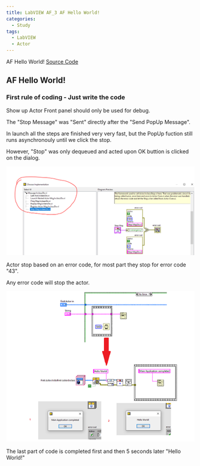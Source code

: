 ```yaml
---
title: LabVIEW AF_3 AF Hello World!
categories:
  - Study
tags:
  - LabVIEW
  - Actor
---
```

AF Hello World!
[Source Code](https://www.youtube.com/watch?v=2k3ZDwJolbA&list=PLmF-6jvwRvVNFzBjzh4bQDjFbv6lShcth)

## AF Hello World!

### First rule of coding - Just write the code

Show up Actor Front panel should only be used for debug.

The "Stop Message" was "Sent" directly after the "Send PopUp Message".

In launch all the steps are finished very very fast, but the PopUp fuction still runs asynchronouly until we click the stop.

However, "Stop" was only dequeued and acted upon OK buttion is clicked on the dialog.

<p align="center"> <img src="/assets/images/LabVIEW Actor Framework/3/Takeaway.PNG"> </p>


Actor stop based on an error code, for most part they stop for error code "43".

Any error code will stop the actor.

<p align="center"> <img src="/assets/images/LabVIEW Actor Framework/3/First Actor.PNG"> </p>

The last part of code is completed first and then 5 seconds later "Hello World!"
